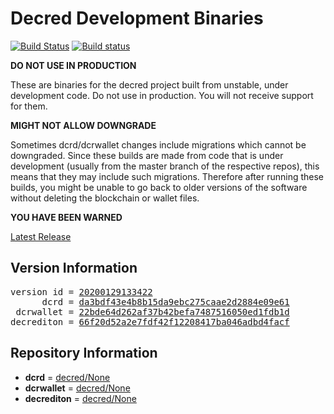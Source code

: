 
# Decred Development Binaries

[![Build Status](https://travis-ci.org/matheusd/decred-weekly-builds.svg?branch=v20200129133422)](https://travis-ci.org/matheusd/decred-weekly-builds) [![Build status](https://ci.appveyor.com/api/projects/status/hncgrnv0xuqb6s3c/branch/master?svg=true)](https://ci.appveyor.com/project/matheusd/decred-weekly-builds/branch/master)


**DO NOT USE IN PRODUCTION**

These are binaries for the decred project built from unstable, under development
code. Do not use in production. You will not receive support for them.

**MIGHT NOT ALLOW DOWNGRADE**

Sometimes dcrd/dcrwallet changes include migrations which cannot be downgraded.
Since these builds are made from code that is under development (usually from
the master branch of the respective repos), this means that they may include such
migrations. Therefore after running these builds, you might be unable to go back
to older versions of the software without deleting the blockchain or wallet
files.

**YOU HAVE BEEN WARNED**

[Latest Release](https://github.com/matheusd/decred-weekly-builds/releases/latest)

## Version Information

<pre>
version id = <a href="https://github.com/matheusd/decred-weekly-builds/releases/tag/v20200129133422">20200129133422</a>
      dcrd = <a href="https://github.com/decred/dcrd/commits/da3bdf43e4b8b15da9ebc275caae2d2884e09e61">da3bdf43e4b8b15da9ebc275caae2d2884e09e61</a>
 dcrwallet = <a href="https://github.com/decred/dcrwallet/commits/22bde64d262af37b42befa7487516050ed1fdb1d">22bde64d262af37b42befa7487516050ed1fdb1d</a>
decrediton = <a href="https://github.com/decred/decrediton/commits/66f20d52a2e7fdf42f12208417ba046adbd4facf">66f20d52a2e7fdf42f12208417ba046adbd4facf</a>
</pre>

## Repository Information

- **dcrd** = [decred/None](https://github.com/decred/dcrd)
- **dcrwallet** = [decred/None](https://github.com/decred/dcrwallet)
- **decrediton** = [decred/None](https://github.com/decred/decrediton)


